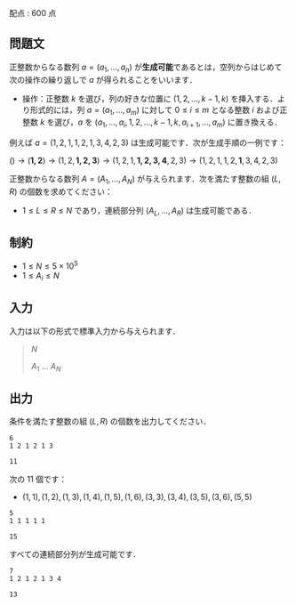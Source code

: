 配点 : $600$ 点

## 問題文

正整数からなる数列 $a = (a_1, \ldots, a_n)$ が**生成可能**であるとは，空列からはじめて次の操作の繰り返しで $a$ が得られることをいいます．

- 操作：正整数 $k$ を選び，列の好きな位置に $(1, 2, \ldots, k-1, k)$ を挿入する．より形式的には，列 $a = (a_1, \ldots, a_m)$ に対して $0\leq i\leq m$ となる整数 $i$ および正整数 $k$ を選び，$a$ を $(a_1,\ldots,a_{i}, 1, 2, \ldots, k-1, k, a_{i+1}, \ldots, a_m)$ に置き換える．

例えば $a = (1,2,1,1,2,1,3,4,2,3)$ は生成可能です．次が生成手順の一例です：

$() \to (\boldsymbol{1,2}) \to (1,2,\boldsymbol{1,2,3}) \to (1,2,1,\boldsymbol{1,2,3,4},2,3) \to (1,2,1,1,2,\boldsymbol{1},3,4,2,3)$

正整数からなる数列 $A = (A_1, \ldots, A_N)$ が与えられます．次を満たす整数の組 $(L, R)$ の個数を求めてください：

- $1\leq L\leq R\leq N$ であり，連続部分列 $(A_L, \ldots, A_R)$ は生成可能である．

## 制約

- $1\leq N\leq 5\times 10^5$
- $1\leq A_i\leq N$

## 入力

入力は以下の形式で標準入力から与えられます．

> $N$
> 
> $A_1$ $\ldots$ $A_N$

## 出力

条件を満たす整数の組 $(L, R)$ の個数を出力してください．

```input1
6
1 2 1 2 1 3
```

```output1
11
```

次の $11$ 個です：

- $(1,1), (1,2), (1,3), (1,4), (1,5), (1,6), (3,3), (3,4), (3,5), (3,6), (5,5)$

```input2
5
1 1 1 1 1
```

```output2
15
```

すべての連続部分列が生成可能です．

```input3
7
1 2 1 2 1 3 4
```

```output3
13
```